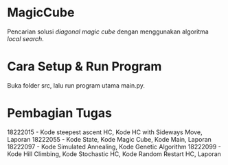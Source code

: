 # MagicCube
Pencarian solusi _diagonal magic cube_ dengan menggunakan algoritma _local search_.

# Cara Setup & Run Program
Buka folder src, lalu run program utama main.py.

# Pembagian Tugas 
18222015 - Kode steepest ascent HC, Kode HC with Sideways Move, Laporan
18222055 - Kode State, Kode Magic Cube, Kode Main, Laporan
18222097 - Kode Simulated Annealing, Kode Genetic Algorithm
18222099 - Kode Hill Climbing, Kode Stochastic HC, Kode Random Restart HC, Laporan
